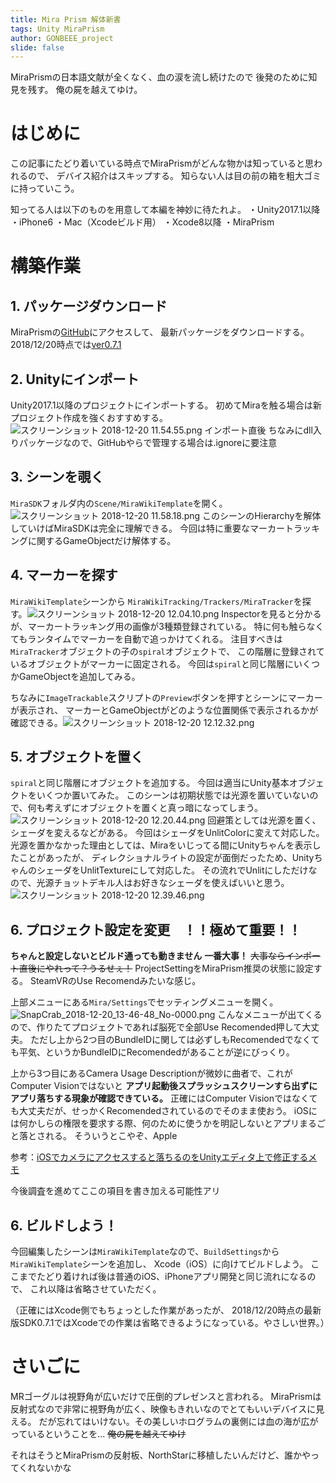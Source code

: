 ```yaml
---
title: Mira Prism 解体新書
tags: Unity MiraPrism
author: GONBEEE_project
slide: false
---
```

MiraPrismの日本語文献が全くなく、血の涙を流し続けたので
後発のために知見を残す。
俺の屍を越えてゆけ。

# はじめに
この記事にたどり着いている時点でMiraPrismがどんな物かは知っていると思われるので、
デバイス紹介はスキップする。
知らない人は目の前の箱を粗大ゴミに持っていこう。

知ってる人は以下のものを用意して本編を神妙に待たれよ。
・Unity2017.1以降
・iPhone6
・Mac（Xcodeビルド用）
・Xcode8以降
・MiraPrism

# 構築作業
## 1. パッケージダウンロード
MiraPrismの[GitHub](https://github.com/miralabs/mira-unity-sdk)にアクセスして、
最新パッケージをダウンロードする。
2018/12/20時点では[ver0.7.1](https://github.com/miralabs/mira-unity-sdk/releases)

## 2. Unityにインポート
Unity2017.1以降のプロジェクトにインポートする。
初めてMiraを触る場合は新プロジェクト作成を強くおすすめする。
![スクリーンショット 2018-12-20 11.54.55.png](https://qiita-image-store.s3.amazonaws.com/0/241210/330b10bc-01f8-0a04-0451-14d3c129a79b.png)
インポート直後
ちなみにdll入りパッケージなので、GitHubやらで管理する場合は.ignoreに要注意

## 3. シーンを覗く
`MiraSDK`フォルダ内の`Scene/MiraWikiTemplate`を開く。
![スクリーンショット 2018-12-20 11.58.18.png](https://qiita-image-store.s3.amazonaws.com/0/241210/837f3d36-8052-efb2-c36b-6a8d5ed018db.png)
このシーンのHierarchyを解体していけばMiraSDKは完全に理解できる。
今回は特に重要なマーカートラッキングに関するGameObjectだけ解体する。

## 4. マーカーを探す
`MiraWikiTemplate`シーンから
`MiraWikiTracking/Trackers/MiraTracker`を探す。![スクリーンショット 2018-12-20 12.04.10.png](https://qiita-image-store.s3.amazonaws.com/0/241210/43b3c63c-c0b8-1d1b-14fb-d6864bf94f4f.png)
Inspectorを見ると分かるが、マーカートラッキング用の画像が3種類登録されている。
特に何も触らなくてもランタイムでマーカーを自動で追っかけてくれる。
注目すべきは`MiraTracker`オブジェクトの子の`spiral`オブジェクトで、
この階層に登録されているオブジェクトがマーカーに固定される。
今回は`spiral`と同じ階層にいくつかGameObjectを追加してみる。

ちなみに`ImageTrackable`スクリプトの`Preview`ボタンを押すとシーンにマーカーが表示され、
マーカーとGameObjectがどのような位置関係で表示されるかが確認できる。![スクリーンショット 2018-12-20 12.12.32.png](https://qiita-image-store.s3.amazonaws.com/0/241210/120f28c4-fa62-a468-93ad-4240923fb4be.png)

## 5. オブジェクトを置く
`spiral`と同じ階層にオブジェクトを追加する。
今回は適当にUnity基本オブジェクトをいくつか置いてみた。
このシーンは初期状態では光源を置いていないので、何も考えずにオブジェクトを置くと真っ暗になってしまう。![スクリーンショット 2018-12-20 12.20.44.png](https://qiita-image-store.s3.amazonaws.com/0/241210/09a96105-1054-25bd-7eb4-6f81071c0b2b.png)
回避策としては光源を置く、シェーダを変えるなどがある。
今回はシェーダをUnlitColorに変えて対応した。
光源を置かなかった理由としては、Miraをいじってる間にUnityちゃんを表示したことがあったが、
ディレクショナルライトの設定が面倒だったため、UnityちゃんのシェーダをUnlitTextureにして対応した。
その流れでUnlitにしただけなので、光源チョットデキル人はお好きなシェーダを使えばいいと思う。
![スクリーンショット 2018-12-20 12.39.46.png](https://qiita-image-store.s3.amazonaws.com/0/241210/05334c89-1ea3-007f-6ca6-e5fda0d1d9a5.png)

## 6. プロジェクト設定を変更　！！極めて重要！！
**ちゃんと設定しないとビルド通っても動きません**
**一番大事！**
~~大事ならインポート直後にやれって？うるせぇ！~~
ProjectSettingをMiraPrism推奨の状態に設定する。
SteamVRのUse Recomendみたいな感じ。

上部メニューにある`Mira/Settings`でセッティングメニューを開く。
![SnapCrab_2018-12-20_13-46-48_No-0000.png](https://qiita-image-store.s3.amazonaws.com/0/241210/0421780b-0e9e-938b-712a-05252110cf3b.png)
こんなメニューが出てくるので、作りたてプロジェクトであれば脳死で全部Use Recomended押して大丈夫。
ただし上から2つ目のBundleIDに関しては必ずしもRecomendedでなくても平気、というかBundleIDにRecomendedがあることが逆にびっくり。

上から3つ目にあるCamera Usage Descriptionが微妙に曲者で、これがComputer Visionではないと
**アプリ起動後スプラッシュスクリーンすら出ずにアプリ落ちする現象が確認できている。**
正確にはComputer Visionではなくても大丈夫だが、せっかくRecomendedされているのでそのまま使おう。
iOSには何かしらの権限を要求する際、何のために使うかを明記しないとアプリまるごと落とされる。
そういうとこやぞ、Apple

参考：[iOSでカメラにアクセスすると落ちるのをUnityエディタ上で修正するメモ](https://qiita.com/JunSuzukiJapan/items/e7c04072ac5e83fa6595)

今後調査を進めてここの項目を書き加える可能性アリ

## 6. ビルドしよう！
今回編集したシーンは`MiraWikiTemplate`なので、`BuildSettings`から`MiraWikiTemplate`シーンを追加し、
Xcode（iOS）に向けてビルドしよう。
ここまでたどり着ければ後は普通のiOS、iPhoneアプリ開発と同じ流れになるので、
これ以降は省略させていただく。

（正確にはXcode側でもちょっとした作業があったが、
2018/12/20時点の最新版SDK0.7.1ではXcodeでの作業は省略できるようになっている。やさしい世界。）

# さいごに
MRゴーグルは視野角が広いだけで圧倒的プレゼンスと言われる。
MiraPrismは反射式なので非常に視野角が広く、映像もきれいなのでとてもいいデバイスに見える。
だが忘れてはいけない。その美しいホログラムの裏側には血の海が広がっているということを...
~~俺の屍を越えてゆけ~~

それはそうとMiraPrismの反射板、NorthStarに移植したいんだけど、誰かやってくれないかな



